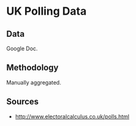 # UK Polling Data

## Data
Google Doc.

## Methodology
Manually aggregated.

## Sources
- http://www.electoralcalculus.co.uk/polls.html
